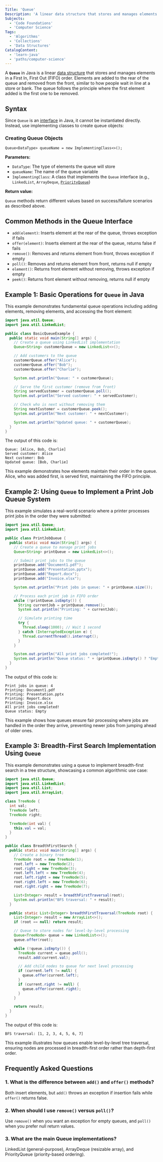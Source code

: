 ```yaml
---
Title: 'Queue'
Description: 'A linear data structure that stores and manages elements in First In, First Out order.'
Subjects:
  - 'Code Foundations'
  - 'Computer Science'
Tags:
  - 'Algorithms'
  - 'Collections'
  - 'Data Structures'
CatalogContent:
  - 'learn-java'
  - 'paths/computer-science'
---
```


A **`Queue`** in Java is a linear [data structure](https://www.codecademy.com/resources/docs/general/data-structures) that stores and manages elements in a First In, First Out (FIFO) order. Elements are added to the rear of the queue and removed from the front, similar to how people wait in line at a store or bank. The queue follows the principle where the first element added is the first one to be removed.

## Syntax

Since `Queue` is an [interface](https://www.codecademy.com/resources/docs/java/interfaces) in Java, it cannot be instantiated directly. Instead, use implementing classes to create queue objects:

### Creating Queue Objects

```pseudo
Queue<DataType> queueName = new ImplementingClass<>();
```

**Parameters:**

- `DataType`: The type of elements the queue will store
- `queueName`: The name of the queue variable
- `ImplementingClass`: A class that implements the `Queue` interface (e.g., `LinkedList`, `ArrayDeque`, [`PriorityQueue`](https://www.codecademy.com/resources/docs/java/priorityqueue))

**Return value:**

`Queue` methods return different values based on success/failure scenarios as described above.

## Common Methods in the Queue Interface

- `add(element)`: Inserts element at the rear of the queue, throws exception if fails
- `offer(element)`: Inserts element at the rear of the queue, returns false if fails
- `remove()`: Removes and returns element from front, throws exception if empty
- `poll()`: Removes and returns element from front, returns null if empty
- `element()`: Returns front element without removing, throws exception if empty
- `peek()`: Returns front element without removing, returns null if empty

## Example 1: Basic Operations for `Queue` in Java

This example demonstrates fundamental queue operations including adding elements, removing elements, and accessing the front element:

```java
import java.util.Queue;
import java.util.LinkedList;

public class BasicQueueExample {
  public static void main(String[] args) {
    // Create a queue using LinkedList implementation
    Queue<String> customerQueue = new LinkedList<>();

    // Add customers to the queue
    customerQueue.offer("Alice");
    customerQueue.offer("Bob");
    customerQueue.offer("Charlie");

    System.out.println("Queue: " + customerQueue);

    // Serve the first customer (remove from front)
    String servedCustomer = customerQueue.poll();
    System.out.println("Served customer: " + servedCustomer);

    // Check who is next without removing them
    String nextCustomer = customerQueue.peek();
    System.out.println("Next customer: " + nextCustomer);

    System.out.println("Updated queue: " + customerQueue);
  }
}
```

The output of this code is:

```shell
Queue: [Alice, Bob, Charlie]
Served customer: Alice
Next customer: Bob
Updated queue: [Bob, Charlie]
```

This example demonstrates how elements maintain their order in the queue. Alice, who was added first, is served first, maintaining the FIFO principle.

## Example 2: Using `Queue` to Implement a Print Job Queue System

This example simulates a real-world scenario where a printer processes print jobs in the order they were submitted:

```java
import java.util.Queue;
import java.util.LinkedList;

public class PrintJobQueue {
  public static void main(String[] args) {
    // Create a queue to manage print jobs
    Queue<String> printQueue = new LinkedList<>();

    // Submit print jobs to the queue
    printQueue.add("Document1.pdf");
    printQueue.add("Presentation.pptx");
    printQueue.add("Report.docx");
    printQueue.add("Invoice.xlsx");

    System.out.println("Print jobs in queue: " + printQueue.size());

    // Process each print job in FIFO order
    while (!printQueue.isEmpty()) {
      String currentJob = printQueue.remove();
      System.out.println("Printing: " + currentJob);

      // Simulate printing time
      try {
        Thread.sleep(1000); // Wait 1 second
      } catch (InterruptedException e) {
        Thread.currentThread().interrupt();
      }
    }

    System.out.println("All print jobs completed!");
    System.out.println("Queue status: " + (printQueue.isEmpty() ? "Empty" : "Has jobs"));
  }
}
```

The output of this code is:

```shell
Print jobs in queue: 4
Printing: Document1.pdf
Printing: Presentation.pptx
Printing: Report.docx
Printing: Invoice.xlsx
All print jobs completed!
Queue status: Empty
```

This example shows how queues ensure fair processing where jobs are handled in the order they arrive, preventing newer jobs from jumping ahead of older ones.

## Example 3: Breadth-First Search Implementation Using `Queue`

This example demonstrates using a queue to implement breadth-first search in a tree structure, showcasing a common algorithmic use case:

```java
import java.util.Queue;
import java.util.LinkedList;
import java.util.List;
import java.util.ArrayList;

class TreeNode {
  int val;
  TreeNode left;
  TreeNode right;

  TreeNode(int val) {
    this.val = val;
  }
}

public class BreadthFirstSearch {
  public static void main(String[] args) {
    // Create a binary tree
    TreeNode root = new TreeNode(1);
    root.left = new TreeNode(2);
    root.right = new TreeNode(3);
    root.left.left = new TreeNode(4);
    root.left.right = new TreeNode(5);
    root.right.left = new TreeNode(6);
    root.right.right = new TreeNode(7);

    List<Integer> result = breadthFirstTraversal(root);
    System.out.println("BFS traversal: " + result);
  }

  public static List<Integer> breadthFirstTraversal(TreeNode root) {
    List<Integer> result = new ArrayList<>();
    if (root == null) return result;

    // Queue to store nodes for level-by-level processing
    Queue<TreeNode> queue = new LinkedList<>();
    queue.offer(root);

    while (!queue.isEmpty()) {
      TreeNode current = queue.poll();
      result.add(current.val);

      // Add child nodes to queue for next level processing
      if (current.left != null) {
        queue.offer(current.left);
      }
      if (current.right != null) {
        queue.offer(current.right);
      }
    }

    return result;
  }
}
```

The output of this code is:

```shell
BFS traversal: [1, 2, 3, 4, 5, 6, 7]
```

This example illustrates how queues enable level-by-level tree traversal, ensuring nodes are processed in breadth-first order rather than depth-first order.

## Frequently Asked Questions

### 1. What is the difference between `add()` and `offer()` methods?

Both insert elements, but `add()` throws an exception if insertion fails while `offer()` returns false.

### 2. When should I use `remove()` versus `poll()`?

Use `remove()` when you want an exception for empty queues, and `poll()` when you prefer null return values.

### 3. What are the main Queue implementations?

LinkedList (general-purpose), ArrayDeque (resizable array), and PriorityQueue (priority-based ordering).
